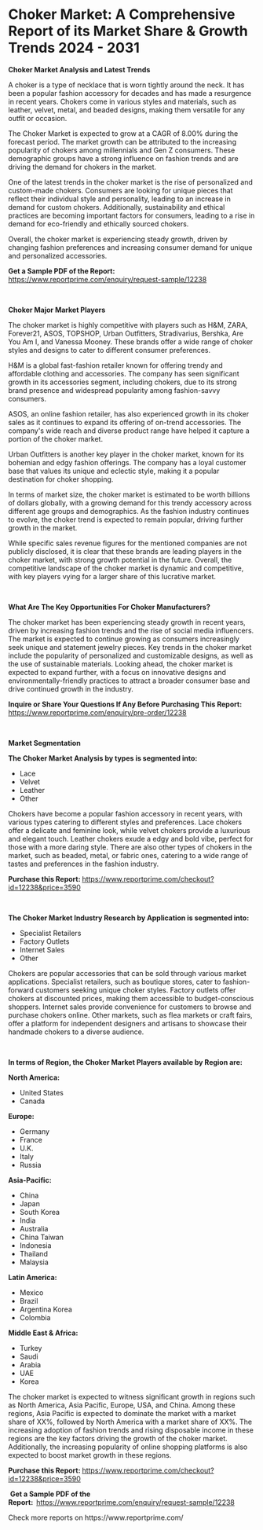 <p><h1>Choker Market: A Comprehensive Report of its Market Share & Growth Trends 2024 - 2031</h1></p><p><strong>Choker Market Analysis and Latest Trends</strong></p>
<p><p>A choker is a type of necklace that is worn tightly around the neck. It has been a popular fashion accessory for decades and has made a resurgence in recent years. Chokers come in various styles and materials, such as leather, velvet, metal, and beaded designs, making them versatile for any outfit or occasion.</p><p>The Choker Market is expected to grow at a CAGR of 8.00% during the forecast period. The market growth can be attributed to the increasing popularity of chokers among millennials and Gen Z consumers. These demographic groups have a strong influence on fashion trends and are driving the demand for chokers in the market.</p><p>One of the latest trends in the choker market is the rise of personalized and custom-made chokers. Consumers are looking for unique pieces that reflect their individual style and personality, leading to an increase in demand for custom chokers. Additionally, sustainability and ethical practices are becoming important factors for consumers, leading to a rise in demand for eco-friendly and ethically sourced chokers.</p><p>Overall, the choker market is experiencing steady growth, driven by changing fashion preferences and increasing consumer demand for unique and personalized accessories.</p></p>
<p><strong>Get a Sample PDF of the Report:&nbsp;</strong> <a href="https://www.reportprime.com/enquiry/request-sample/12238">https://www.reportprime.com/enquiry/request-sample/12238</a></p>
<p>&nbsp;</p>
<p><strong>Choker Major Market Players</strong></p>
<p><p>The choker market is highly competitive with players such as H&M, ZARA, Forever21, ASOS, TOPSHOP, Urban Outfitters, Stradivarius, Bershka, Are You Am I, and Vanessa Mooney. These brands offer a wide range of choker styles and designs to cater to different consumer preferences.</p><p>H&M is a global fast-fashion retailer known for offering trendy and affordable clothing and accessories. The company has seen significant growth in its accessories segment, including chokers, due to its strong brand presence and widespread popularity among fashion-savvy consumers.</p><p>ASOS, an online fashion retailer, has also experienced growth in its choker sales as it continues to expand its offering of on-trend accessories. The company's wide reach and diverse product range have helped it capture a portion of the choker market.</p><p>Urban Outfitters is another key player in the choker market, known for its bohemian and edgy fashion offerings. The company has a loyal customer base that values its unique and eclectic style, making it a popular destination for choker shopping.</p><p>In terms of market size, the choker market is estimated to be worth billions of dollars globally, with a growing demand for this trendy accessory across different age groups and demographics. As the fashion industry continues to evolve, the choker trend is expected to remain popular, driving further growth in the market.</p><p>While specific sales revenue figures for the mentioned companies are not publicly disclosed, it is clear that these brands are leading players in the choker market, with strong growth potential in the future. Overall, the competitive landscape of the choker market is dynamic and competitive, with key players vying for a larger share of this lucrative market.</p></p>
<p>&nbsp;</p>
<p><strong>What Are The Key Opportunities For Choker Manufacturers?</strong></p>
<p><p>The choker market has been experiencing steady growth in recent years, driven by increasing fashion trends and the rise of social media influencers. The market is expected to continue growing as consumers increasingly seek unique and statement jewelry pieces. Key trends in the choker market include the popularity of personalized and customizable designs, as well as the use of sustainable materials. Looking ahead, the choker market is expected to expand further, with a focus on innovative designs and environmentally-friendly practices to attract a broader consumer base and drive continued growth in the industry.</p></p>
<p><strong>Inquire or Share Your Questions If Any Before Purchasing This Report:</strong> <a href="https://www.reportprime.com/enquiry/pre-order/12238">https://www.reportprime.com/enquiry/pre-order/12238</a></p>
<p>&nbsp;</p>
<p><strong>Market Segmentation</strong></p>
<p><strong>The Choker Market Analysis by types is segmented into:</strong></p>
<p><ul><li>Lace</li><li>Velvet</li><li>Leather</li><li>Other</li></ul></p>
<p><p>Chokers have become a popular fashion accessory in recent years, with various types catering to different styles and preferences. Lace chokers offer a delicate and feminine look, while velvet chokers provide a luxurious and elegant touch. Leather chokers exude a edgy and bold vibe, perfect for those with a more daring style. There are also other types of chokers in the market, such as beaded, metal, or fabric ones, catering to a wide range of tastes and preferences in the fashion industry.</p></p>
<p><strong>Purchase this Report:&nbsp;</strong><a href="https://www.reportprime.com/checkout?id=12238&price=3590">https://www.reportprime.com/checkout?id=12238&price=3590</a></p>
<p>&nbsp;</p>
<p><strong>The Choker Market Industry Research by Application is segmented into:</strong></p>
<p><ul><li>Specialist Retailers</li><li>Factory Outlets</li><li>Internet Sales</li><li>Other</li></ul></p>
<p><p>Chokers are popular accessories that can be sold through various market applications. Specialist retailers, such as boutique stores, cater to fashion-forward customers seeking unique choker styles. Factory outlets offer chokers at discounted prices, making them accessible to budget-conscious shoppers. Internet sales provide convenience for customers to browse and purchase chokers online. Other markets, such as flea markets or craft fairs, offer a platform for independent designers and artisans to showcase their handmade chokers to a diverse audience.</p></p>
<p>&nbsp;</p>
<p><strong>In terms of Region, the Choker Market Players available by Region are:</strong></p>
<p>
    <p> <strong> North America: </strong>
        <ul>
            <li>United States</li>
            <li>Canada</li>
        </ul>
        </p> 
    <p> <strong> Europe: </strong>
        <ul>
            <li>Germany</li>
            <li>France</li>
            <li>U.K.</li>
            <li>Italy</li>
            <li>Russia</li>
        </ul>
        </p> 
    <p> <strong> Asia-Pacific: </strong>
        <ul>
            <li>China</li>
            <li>Japan</li>
            <li>South Korea</li>
            <li>India</li>
            <li>Australia</li>
            <li>China Taiwan</li>
            <li>Indonesia</li>
            <li>Thailand</li>
            <li>Malaysia</li>
        </ul>
        </p> 
    <p> <strong> Latin America: </strong>
        <ul>
            <li>Mexico</li>
            <li>Brazil</li>
            <li>Argentina Korea</li>
            <li>Colombia</li>
        </ul>
        </p> 
    <p> <strong> Middle East & Africa: </strong>
        <ul>
            <li>Turkey</li>
            <li>Saudi</li>
            <li>Arabia</li>
            <li>UAE</li>
            <li>Korea</li>
        </ul>
    </p>
    </p>
<p><p>The choker market is expected to witness significant growth in regions such as North America, Asia Pacific, Europe, USA, and China. Among these regions, Asia Pacific is expected to dominate the market with a market share of XX%, followed by North America with a market share of XX%. The increasing adoption of fashion trends and rising disposable income in these regions are the key factors driving the growth of the choker market. Additionally, the increasing popularity of online shopping platforms is also expected to boost market growth in these regions.</p></p>
<p><strong>Purchase this Report: </strong><a href="https://www.reportprime.com/checkout?id=12238&price=3590">https://www.reportprime.com/checkout?id=12238&price=3590</a></p>
<p>&nbsp;<strong>Get a Sample PDF of the Report:&nbsp;&nbsp;</strong><a href="https://www.reportprime.com/enquiry/request-sample/12238">https://www.reportprime.com/enquiry/request-sample/12238</a></p>
<p><strong></strong></p>
<p>Check more reports on https://www.reportprime.com/</p>
